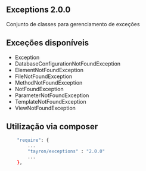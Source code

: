 ## Exceptions 2.0.0

Conjunto de classes para gerenciamento de exceções


## Exceções disponíveis

  - Exception
  - DatabaseConfigurationNotFoundException
  - ElementNotFoundException
  - FileNotFoundException
  - MethodNotFoundException
  - NotFoundException
  - ParameterNotFoundException
  - TemplateNotFoundException
  - ViewNotFoundException    


## Utilização via composer

```sh
    "require": {
        ...
        "tayron/exceptions" : "2.0.0"
        ... 
    },    
```

